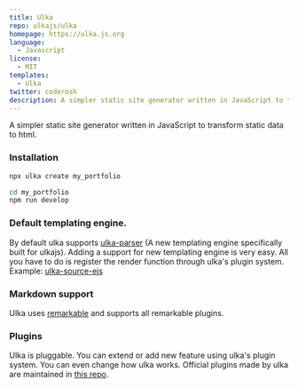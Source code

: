 ```yaml
---
title: Ulka
repo: ulkajs/ulka
homepage: https://ulka.js.org
language:
  - Javascript
license:
  - MIT
templates:
  - Ulka
twitter: coderosh
description: A simpler static site generator written in JavaScript to transform static data to html.
---
```


A simpler static site generator written in JavaScript to transform static data to html.

### Installation

```bash
npx ulka create my_portfolio

cd my_portfolio
npm run develop
```

### Default templating engine.

By default ulka supports [ulka-parser](https://github.com/ulkajs/ulka-parser) (A new templating engine specifically built for ulkajs). Adding a support for new templating engine is very easy. All you have to do is register the render function through ulka's plugin system. Example: [ulka-source-ejs](https://github.com/ulkajs/ulka-plugins/tree/main/ulka-source-ejs)

### Markdown support

Ulka uses [remarkable](https://github.com/jonschlinkert/remarkable) and supports all remarkable plugins.

### Plugins

Ulka is pluggable. You can extend or add new feature using ulka's plugin system. You can even change how ulka works. Official plugins made by ulka are maintained in [this repo](https://github.com/ulkajs/ulka-plugins).

